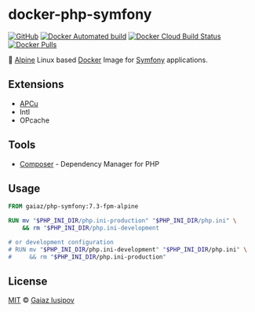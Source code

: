 # docker-php-symfony

[![GitHub](https://img.shields.io/github/license/gaiaz-iusipov/docker-php-symfony.svg)](https://github.com/gaiaz-iusipov/docker-php-symfony#license)
[![Docker Automated build](https://img.shields.io/docker/cloud/automated/gaiaz/php-symfony.svg)](https://cloud.docker.com/repository/docker/gaiaz/php-symfony)
[![Docker Cloud Build Status](https://img.shields.io/docker/cloud/build/gaiaz/php-symfony.svg)](https://cloud.docker.com/repository/docker/gaiaz/php-symfony)
[![Docker Pulls](https://img.shields.io/docker/pulls/gaiaz/php-symfony.svg)](https://hub.docker.com/r/gaiaz/php-symfony/)

:whale: [Alpine](https://alpinelinux.org/) Linux based [Docker](https://www.docker.com/) Image for [Symfony](https://symfony.com/) applications.

## Extensions

- [APCu](https://pecl.php.net/package/APCu)
- Intl
- OPcache

## Tools

- [Composer](https://getcomposer.org/) - Dependency Manager for PHP

## Usage

```dockerfile
FROM gaiaz/php-symfony:7.3-fpm-alpine

RUN mv "$PHP_INI_DIR/php.ini-production" "$PHP_INI_DIR/php.ini" \
    && rm "$PHP_INI_DIR/php.ini-development

# or development configuration
# RUN mv "$PHP_INI_DIR/php.ini-development" "$PHP_INI_DIR/php.ini" \
#     && rm "$PHP_INI_DIR/php.ini-production"
```

## License

[MIT](http://opensource.org/licenses/MIT) © [Gaiaz Iusipov](https://github.com/gaiaz-iusipov)
